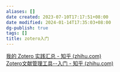 ```yaml
---
aliases: []
date created: 2023-07-10T17:17:51+08:00
date modified: 2024-01-14T17:35:03+08:00
dg-publish: true
tags: []
title: zotero入门
---
```


[我的 Zotero 实践汇总 - 知乎 (zhihu.com)](https://zhuanlan.zhihu.com/p/108366072)  
[Zotero文献管理工具--入门 - 知乎 (zhihu.com)](https://zhuanlan.zhihu.com/p/353567807)